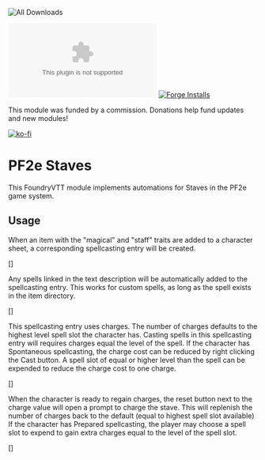 ![All Downloads](https://img.shields.io/github/downloads/jessev14/pf2e-staves/total?style=for-the-badge)

![Latest Release Download Count](https://img.shields.io/github/downloads/jessev14/pf2e-staves/latest/module.zip)
[![Forge Installs](https://img.shields.io/badge/dynamic/json?label=Forge%20Installs&query=package.installs&suffix=%25&url=https%3A%2F%2Fforge-vtt.com%2Fapi%2Fbazaar%2Fpackage%2Fpf2e-staves&colorB=4aa94a)](https://forge-vtt.com/bazaar#package=pf2e-staves)

This module was funded by a commission. Donations help fund updates and new modules!

[![ko-fi](https://ko-fi.com/img/githubbutton_sm.svg)](https://ko-fi.com/jessev14)

# PF2e Staves
 
This FoundryVTT module implements automations for Staves in the PF2e game system.

## Usage

When an item with the "magical" and "staff" traits are added to a character sheet, a corresponding spellcasting entry will be created.

[]

Any spells linked in the text description will be automatically added to the spellcasting entry. This works for custom spells, as long as the spell exists in the item directory.

[]

This spellcasting entry uses charges. The number of charges defaults to the highest level spell slot the character has. Casting spells in this spellcasting entry will requires charges equal the level of the spell. If the character has Spontaneous spellcasting, the charge cost can be reduced by right clicking the Cast button. A spell slot of equal or higher level than the spell can be expended to reduce the charge cost to one charge.

[]

When the character is ready to regain charges, the reset button next to the charge value will open a prompt to charge the stave. This will replenish the number of charges back to the default (equal to highest spell slot available) If the character has Prepared spellcasting, the player may choose a spell slot to expend to gain extra charges equal to the level of the spell slot.

[]